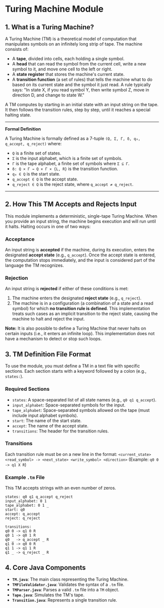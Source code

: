 # Turing Machine Module

## 1. What is a Turing Machine?

A Turing Machine (TM) is a theoretical model of computation that manipulates symbols on an infinitely long strip of tape. The machine consists of:

-   A **tape**, divided into cells, each holding a single symbol.
-   A **head** that can read the symbol from the current cell, write a new symbol to it, and move one cell to the left or right.
-   A **state register** that stores the machine's current state.
-   A **transition function** (a set of rules) that tells the machine what to do based on its current state and the symbol it just read. A rule typically says: "In state X, if you read symbol Y, then write symbol Z, move in direction D, and change to state W."

A TM computes by starting in an initial state with an input string on the tape. It then follows the transition rules, step by step, until it reaches a special halting state.

---

**Formal Definition**

A Turing Machine is formally defined as a 7-tuple `(Q, Σ, Γ, δ, q₀, q_accept, q_reject)` where:

-   `Q` is a finite set of states.
-   `Σ` is the input alphabet, which is a finite set of symbols.
-   `Γ` is the tape alphabet, a finite set of symbols where `Σ ⊆ Γ`.
-   `δ: Q × Γ → Q × Γ × {L, R}` is the transition function.
-   `q₀ ∈ Q` is the start state.
-   `q_accept ∈ Q` is the accept state.
-   `q_reject ∈ Q` is the reject state, where `q_accept ≠ q_reject`.

---

## 2. How This TM Accepts and Rejects Input

This module implements a deterministic, single-tape Turing Machine. When you provide an input string, the machine begins execution and will run until it halts. Halting occurs in one of two ways:

### Acceptance
An input string is **accepted** if the machine, during its execution, enters the designated **accept state** (e.g., `q_accept`). Once the accept state is entered, the computation stops immediately, and the input is considered part of the language the TM recognizes.

### Rejection
An input string is **rejected** if either of these conditions is met:

1.  The machine enters the designated **reject state** (e.g., `q_reject`).
2.  The machine is in a configuration (a combination of a state and a read symbol) for which **no transition rule is defined**. This implementation treats such cases as an implicit transition to the reject state, causing the machine to halt and reject the input.

**Note:** It is also possible to define a Turing Machine that never halts on certain inputs (i.e., it enters an infinite loop). This implementation does not have a mechanism to detect or stop such loops.

## 3. TM Definition File Format

To use the module, you must define a TM in a text file with specific sections. Each section starts with a keyword followed by a colon (e.g., `states:`).

### Required Sections
-   `states`: A space-separated list of all state names (e.g., `q0 q1 q_accept`).
-   `input_alphabet`: Space-separated symbols for the input.
-   `tape_alphabet`: Space-separated symbols allowed on the tape (must include input alphabet symbols).
-   `start`: The name of the start state.
-   `accept`: The name of the accept state.
-   `transitions`: The header for the transition rules.

### Transitions
Each transition rule must be on a new line in the format:
`<current_state> <read_symbol> -> <next_state> <write_symbol> <direction>`
(Example: `q0 0 -> q1 X R`)

### Example `.tm` File
This TM accepts strings with an even number of zeros.
```
states: q0 q1 q_accept q_reject
input_alphabet: 0 1
tape_alphabet: 0 1 _
start: q0
accept: q_accept
reject: q_reject

transitions:
q0 0 -> q1 0 R
q0 1 -> q0 1 R
q0 _ -> q_accept _ R
q1 0 -> q0 0 R
q1 1 -> q1 1 R
q1 _ -> q_reject _ R
```

## 4. Core Java Components

-   **`TM.java`**: The main class representing the Turing Machine.
-   **`TMFileValidator.java`**: Validates the syntax of a `.tm` file.
-   **`TMParser.java`**: Parses a valid `.tm` file into a `TM` object.
-   **`Tape.java`**: Simulates the TM's tape.
-   **`Transition.java`**: Represents a single transition rule.
